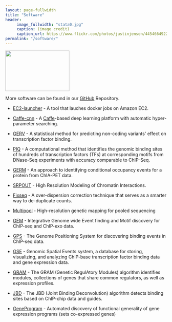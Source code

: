 ```yaml
---
layout: page-fullwidth
title: "Software"
header:
     image_fullwidth: "stata0.jpg"
     caption: (image credit)
     caption_url: https://www.flickr.com/photos/justinjensen/4454664922/
permalink: "/software/"
---
```

<div class="row t60">
<img src="{{ site.url }}/images/hiring_postdocs.png" style="width:200px;height:126px;">
</div>


More software can be found in our [GitHub](https://github.com/gifford-lab/) Repository.

   * [EC2-launcher](https://github.com/gifford-lab/ec2-launcher-pro) - A tool that lauches docker jobs on Amazon EC2. 
   
   * [Caffe-cnn](https://github.com/gifford-lab/mri-wrapper) - A [Caffe](http://caffe.berkeleyvision.org/)-based deep learning platform with automatic hyper-parameter searching.
    
   * [GERV](http://gerv.csail.mit.edu/) - A statistical method for predicting non-coding variants' effect on transcription factor binding.  
   
   
   * [PIQ](http://piq.csail.mit.edu/) - A computational method that identifies the genomic binding sites of hundreds of transcription factors (TFs) at corresponding motifs from DNase-Seq experiments with accuracy comparable to ChIP-Seq.
   
   * [GERM](https://github.com/christopherreeder/germ) - An approach to identifying conditional occupancy events for a protein from ChIA-PET data.
   
   * [SRPOUT](https://github.com/gifford-lab/SPROUT) - High Resolution Modeling of Chromatin Interactions.
   
   * [Fixseq](https://bitbucket.org/thashim/fixseq) - A over-dispersion correction technique that serves as a smarter way to de-duplicate counts. 
   
   * [Multipool](https://github.com/matted/multipool) - High-resolution genetic mapping for pooled sequencing
	
   * [GEM](http://groups.csail.mit.edu/cgs/gem/) - Integrative Genome wide Event finding and Motif discovery for ChIP-seq and ChIP-exo data.  
   
   * [GPS](http://groups.csail.mit.edu/cgs/onePageGPS/) - The Genome Positioning System for discovering binding events in ChIP-seq data.
   
   * [GSE](http://groups.csail.mit.edu/cgs/gse.html) - Genomic Spatial Events system, a database for storing, visualizing, and analyzing ChIP-base transcription factor binding data and gene expression data.
   
   * [GRAM](http://groups.csail.mit.edu/cgs/onePageGram/) - The GRAM (Genetic RegulAtory Modules) algorithm identifies modules, collections of genes that share common regulators, as well as expression profiles.
   
   * [JBD](http://groups.csail.mit.edu/cgs/jbd.html) - The JBD (Joint Binding Deconvolution) algorithm detects binding sites based on ChIP-chip data and guides.
   
   * [GeneProgram](http://groups.csail.mit.edu/cgs/geneprogram.html) - Automated discovery of functional generality of gene expression programs (sets co-expressed genes)

